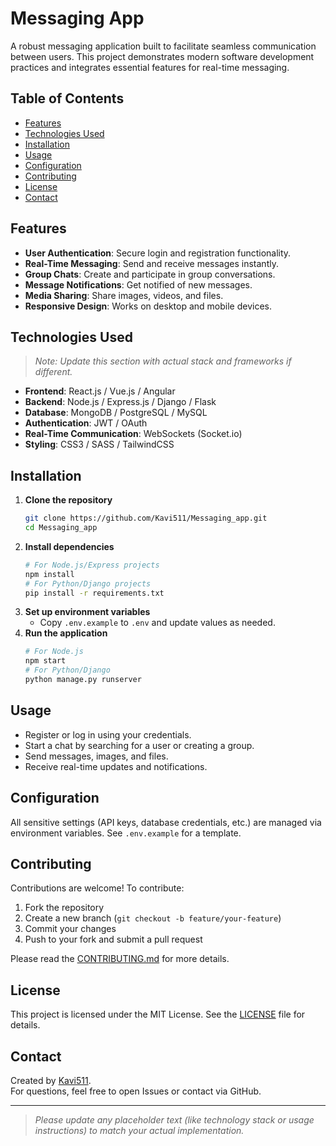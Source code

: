 # Messaging App

A robust messaging application built to facilitate seamless communication between users. This project demonstrates modern software development practices and integrates essential features for real-time messaging.

## Table of Contents

- [Features](#features)
- [Technologies Used](#technologies-used)
- [Installation](#installation)
- [Usage](#usage)
- [Configuration](#configuration)
- [Contributing](#contributing)
- [License](#license)
- [Contact](#contact)

## Features

- **User Authentication**: Secure login and registration functionality.
- **Real-Time Messaging**: Send and receive messages instantly.
- **Group Chats**: Create and participate in group conversations.
- **Message Notifications**: Get notified of new messages.
- **Media Sharing**: Share images, videos, and files.
- **Responsive Design**: Works on desktop and mobile devices.

## Technologies Used

> _Note: Update this section with actual stack and frameworks if different._

- **Frontend**: React.js / Vue.js / Angular
- **Backend**: Node.js / Express.js / Django / Flask
- **Database**: MongoDB / PostgreSQL / MySQL
- **Authentication**: JWT / OAuth
- **Real-Time Communication**: WebSockets (Socket.io)
- **Styling**: CSS3 / SASS / TailwindCSS

## Installation

1. **Clone the repository**
    ```bash
    git clone https://github.com/Kavi511/Messaging_app.git
    cd Messaging_app
    ```
2. **Install dependencies**
    ```bash
    # For Node.js/Express projects
    npm install
    # For Python/Django projects
    pip install -r requirements.txt
    ```
3. **Set up environment variables**
    - Copy `.env.example` to `.env` and update values as needed.
4. **Run the application**
    ```bash
    # For Node.js
    npm start
    # For Python/Django
    python manage.py runserver
    ```

## Usage

- Register or log in using your credentials.
- Start a chat by searching for a user or creating a group.
- Send messages, images, and files.
- Receive real-time updates and notifications.

## Configuration

All sensitive settings (API keys, database credentials, etc.) are managed via environment variables. See `.env.example` for a template.

## Contributing

Contributions are welcome! To contribute:

1. Fork the repository
2. Create a new branch (`git checkout -b feature/your-feature`)
3. Commit your changes
4. Push to your fork and submit a pull request

Please read the [CONTRIBUTING.md](CONTRIBUTING.md) for more details.

## License

This project is licensed under the MIT License. See the [LICENSE](LICENSE) file for details.

## Contact

Created by [Kavi511](https://github.com/Kavi511).  
For questions, feel free to open Issues or contact via GitHub.

---

> _Please update any placeholder text (like technology stack or usage instructions) to match your actual implementation._

